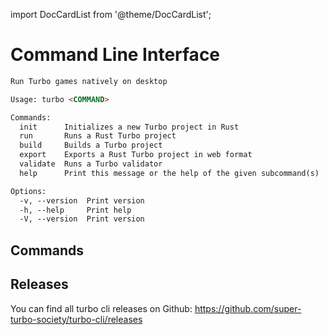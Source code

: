 import DocCardList from '@theme/DocCardList';

# Command Line Interface

```md
Run Turbo games natively on desktop

Usage: turbo <COMMAND>

Commands:
  init      Initializes a new Turbo project in Rust
  run       Runs a Rust Turbo project
  build     Builds a Turbo project
  export    Exports a Rust Turbo project in web format
  validate  Runs a Turbo validator
  help      Print this message or the help of the given subcommand(s)

Options:
  -v, --version  Print version
  -h, --help     Print help
  -V, --version  Print version
```

## Commands

<DocCardList />

## Releases

You can find all turbo cli releases on Github: https://github.com/super-turbo-society/turbo-cli/releases
